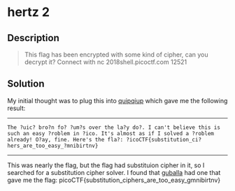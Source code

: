 # hertz 2
## Description
>This flag has been encrypted with some kind of cipher, can you decrypt it? Connect with nc 2018shell.picoctf.com 12521
## Solution
My initial thought was to plug this into [quipqiup](https://quipqiup.com/) which
gave me the following result:
***
    The ?uic? bro?n fo? ?um?s over the la?y do?. I can't believe this is such an easy ?roblem in ?ico. It's almost as if I solved a ?roblem already! O?ay, fine. Here's the fla?: ?icoCTF{substitution_ci?hers_are_too_easy_?mnibirtnv}
***
This was nearly the flag, but the flag had substituion cipher in it, so I
searched for a substitution cipher solver. I found that
[guballa](https://www.guballa.de/substitution-solver) had one that gave me the
flag: picoCTF{substitution_ciphers_are_too_easy_gmnibirtnv}

